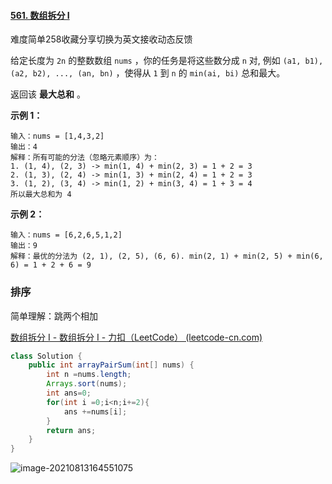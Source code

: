 #### [561. 数组拆分 I](https://leetcode-cn.com/problems/array-partition-i/)

难度简单258收藏分享切换为英文接收动态反馈

给定长度为 `2n` 的整数数组 `nums` ，你的任务是将这些数分成 `n` 对, 例如 `(a1, b1), (a2, b2), ..., (an, bn)` ，使得从 `1` 到 `n` 的 `min(ai, bi)` 总和最大。

返回该 **最大总和** 。

 

**示例 1：**

```
输入：nums = [1,4,3,2]
输出：4
解释：所有可能的分法（忽略元素顺序）为：
1. (1, 4), (2, 3) -> min(1, 4) + min(2, 3) = 1 + 2 = 3
2. (1, 3), (2, 4) -> min(1, 3) + min(2, 4) = 1 + 2 = 3
3. (1, 2), (3, 4) -> min(1, 2) + min(3, 4) = 1 + 3 = 4
所以最大总和为 4
```

**示例 2：**

```
输入：nums = [6,2,6,5,1,2]
输出：9
解释：最优的分法为 (2, 1), (2, 5), (6, 6). min(2, 1) + min(2, 5) + min(6, 6) = 1 + 2 + 6 = 9
```

### 排序

简单理解：跳两个相加

[数组拆分 I - 数组拆分 I - 力扣（LeetCode） (leetcode-cn.com)](https://leetcode-cn.com/problems/array-partition-i/solution/shu-zu-chai-fen-i-by-leetcode-solution-9m9y/)

```java
class Solution {
    public int arrayPairSum(int[] nums) {
        int n =nums.length;
        Arrays.sort(nums);
        int ans=0;
        for(int i =0;i<n;i+=2){
            ans +=nums[i];
        }
        return ans;
    }
}
```

![image-20210813164551075](C:\Users\solfeng\AppData\Roaming\Typora\typora-user-images\image-20210813164551075.png)